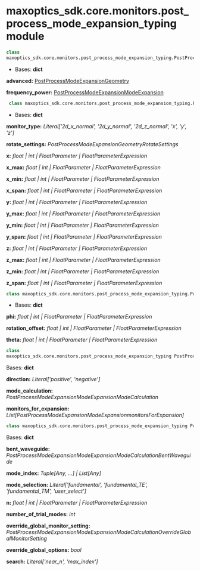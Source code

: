 # maxoptics_sdk.core.monitors.post_process_mode_expansion_typing module

```py
class
maxoptics_sdk.core.monitors.post_process_mode_expansion_typing.PostProcessModeExpansion(*args, **kwargs)
```

- Bases: **dict**
  
**advanced:** [PostProcessModeExpansionGeometry](#jump1)

**frequency_power:** [PostProcessModeExpansionModeExpansion](#jump2)

<span id="jump1"></span>

```py
 class maxoptics_sdk.core.monitors.post_process_mode_expansion_typing.PostProcessModeExpansionGeometry(*args, **kwargs)
```
- Bases: **dict**

**monitor_type:** *Literal['2d_x_normal', '2d_y_normal', '2d_z_normal', 'x', 'y', 'z']*

**rotate_settings:** *PostProcessModeExpansionGeometryRotateSettings*

**x:** *float | int | FloatParameter | FloatParameterExpression*

**x_max:** *float | int | FloatParameter | FloatParameterExpression*

**x_min:** *float | int | FloatParameter | FloatParameterExpression*

**x_span:** *float | int | FloatParameter | FloatParameterExpression*

**y:** *float | int | FloatParameter | FloatParameterExpression*

**y_max:** *float | int | FloatParameter | FloatParameterExpression*

**y_min:** *float | int | FloatParameter | FloatParameterExpression*

**y_span:** *float | int | FloatParameter | FloatParameterExpression*

**z:** *float | int | FloatParameter | FloatParameterExpression*

**z_max:** *float | int | FloatParameter | FloatParameterExpression*

**z_min:** *float | int | FloatParameter | FloatParameterExpression*

**z_span:** *float | int | FloatParameter | FloatParameterExpression*


<span id="jump2"></span>

```py
class maxoptics_sdk.core.monitors.post_process_mode_expansion_typing.PostProcessModeExpansionGeometryRotateSettings(*args, **kwargs)
```
- Bases: **dict**

**phi:** *float | int | FloatParameter | FloatParameterExpression*

**rotation_offset:** *float | int | FloatParameter | FloatParameterExpression*

**theta:** *float | int | FloatParameter | FloatParameterExpression*

```py
class 
maxoptics_sdk.core.monitors.post_process_mode_expansion_typing PostProcessModeExpansionModeExpansion(*args, **kwargs)
```
Bases: **dict**

**direction:** *Literal['positive', 'negative']*

**mode_calculation:** *PostProcessModeExpansionModeExpansionModeCalculation*

**monitors_for_expansion:** *List[PostProcessModeExpansionModeExpansionmonitorsForExpansion]*

```py
class maxoptics_sdk.core.monitors.post_process_mode_expansion_typing PostProcessModeExpansionModeExpansionModeCalculation(*args, **kwargs)
```
Bases: **dict**

**bent_waveguide:** *PostProcessModeExpansionModeExpansionModeCalculationBentWaveguide*

**mode_index:** *Tuple[Any, ...] | List[Any]*

**mode_selection:** *Literal['fundamental', 'fundamental_TE', 'fundamental_TM', 'user_select']*

**n:** *float | int | FloatParameter | FloatParameterExpression*

**number_of_trial_modes:** *int*

**override_global_monitor_setting:**     *PostProcessModeExpansionModeExpansionModeCalculationOverrideGlobalMonitorSetting*

**override_global_options:** *bool*

**search:** *Literal['near_n', 'max_index']*




